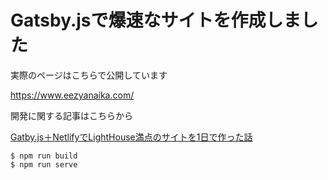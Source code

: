 # Gatsby.jsで爆速なサイトを作成しました
実際のページはこちらで公開しています

https://www.eezyanaika.com/

開発に関する記事はこちらから

[Gatby.js＋NetlifyでLightHouse満点のサイトを1日で作った話](https://qiita.com/couragenki/items/ea337878f51d8288bf16)



```
$ npm run build
$ npm run serve
```
